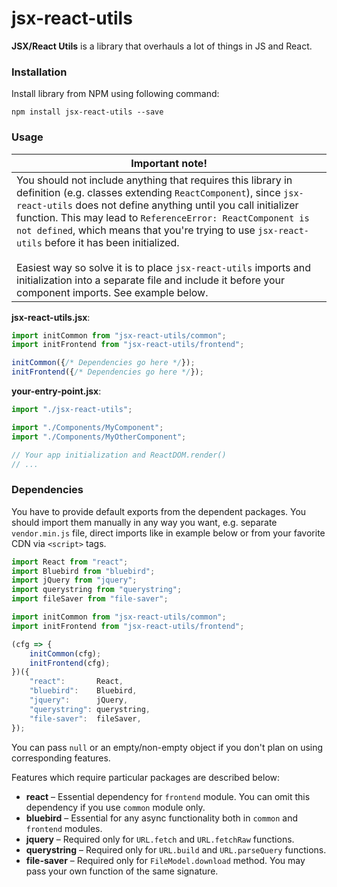 # jsx-react-utils

**JSX/React Utils** is a library that overhauls a lot of things in JS and React.

### Installation
Install library from NPM using following command:

```npm install jsx-react-utils --save```

### Usage
| Important note! | 
|---|
| You should not include anything that requires this library in definition (e.g. classes extending `ReactComponent`), since `jsx-react-utils` does not define anything until you call initializer function. This may lead to `ReferenceError: ReactComponent is not defined`, which means that you're trying to use `jsx-react-utils` before it has been initialized.<br><br>Easiest way so solve it is to place `jsx-react-utils` imports and initialization into a separate file and include it before your component imports. See example below. |

**jsx-react-utils.jsx**:
```js
import initCommon from "jsx-react-utils/common";
import initFrontend from "jsx-react-utils/frontend";

initCommon({/* Dependencies go here */});
initFrontend({/* Dependencies go here */});
```

**your-entry-point.jsx**:
```js
import "./jsx-react-utils";

import "./Components/MyComponent";
import "./Components/MyOtherComponent";

// Your app initialization and ReactDOM.render()
// ...
```

### Dependencies 
You have to provide default exports from the dependent packages. You should import them manually in any way you want,
e.g. separate `vendor.min.js` file, direct imports like in example below or from your favorite CDN via `<script>` tags.

```js
import React from "react";
import Bluebird from "bluebird";
import jQuery from "jquery";
import querystring from "querystring";
import fileSaver from "file-saver";

import initCommon from "jsx-react-utils/common";
import initFrontend from "jsx-react-utils/frontend";

(cfg => {
	initCommon(cfg);
	initFrontend(cfg);
})({
	"react":       React,
	"bluebird":    Bluebird,
	"jquery":      jQuery,
	"querystring": querystring,
	"file-saver":  fileSaver,
});
```

You can pass `null` or an empty/non-empty object if you don't plan on using corresponding features. 

Features which require particular packages are described below:
- **react**       &ndash; Essential dependency for `frontend` module. You can omit this dependency if you use `common` module only.
- **bluebird**    &ndash; Essential for any async functionality both in `common` and `frontend` modules.
- **jquery**      &ndash; Required only for `URL.fetch` and `URL.fetchRaw` functions.
- **querystring** &ndash; Required only for `URL.build` and `URL.parseQuery` functions.
- **file-saver**  &ndash; Required only for `FileModel.download` method. You may pass your own function of the same signature.
